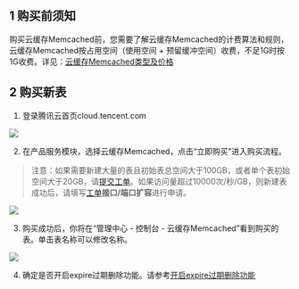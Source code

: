 ## 1  购买前须知
购买云缓存Memcached前，您需要了解云缓存Memcached的计费算法和规则，云缓存Memcached按占用空间（使用空间 + 预留缓冲空间）收费，不足1G时按1G收费。详见：[云缓存Memcached类型及价格](/doc/product/241/类型及价格)


## 2 购买新表
1. 登录腾讯云首页cloud.tencent.com

![](https://qzonestyle.gtimg.cn/qzone/vas/opensns/res/img/NoSQLBuy1.png)

2. 在产品服务模块，选择云缓存Memcached，点击“立即购买”进入购买流程。

>注意：如果需要新建大量的表且初始表总空间大于100GB，或者单个表初始空间大于20GB，请[提交工单](http://console.cloud.tencent.com/ticket)。如果访问量超过10000次/秒/GB，则新建表成功后，请填写[工单](/doc/product/282/联系我们#4-开发者运维需求申请)**接口/端口扩容**进行申请。

![](https://qzonestyle.gtimg.cn/qzone/vas/opensns/res/img/NoSQLBuy2.jpg)

3. 购买成功后，你将在“管理中心 - 控制台 - 云缓存Memcached”看到购买的表。单击表名称可以修改名称。

![](https://qzonestyle.gtimg.cn/qzone/vas/opensns/res/img/NoSQLBuy3.png)

4. 确定是否开启expire过期删除功能。请参考[开启expire过期删除功能](/doc/product/241/云缓存Memcached管理#5-开启expire过期删除)